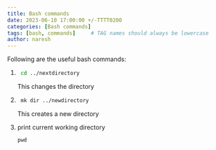 ```yaml
---
title: Bash commands
date: 2023-06-10 17:00:00 +/-TTTT0200
categories: [Bash commands]
tags: [bash, commands]     # TAG names should always be lowercase
author: naresh
---
```


Following are the useful bash commands:

1. ``` bash 
    cd ../nextdirectory
    ```
    This changes the directory

2. ``` bash 
    mk dir ../newdirectory
    ```
    This creates a new directory
3. print current working directory
    ``` 
    pwd 
    ```
